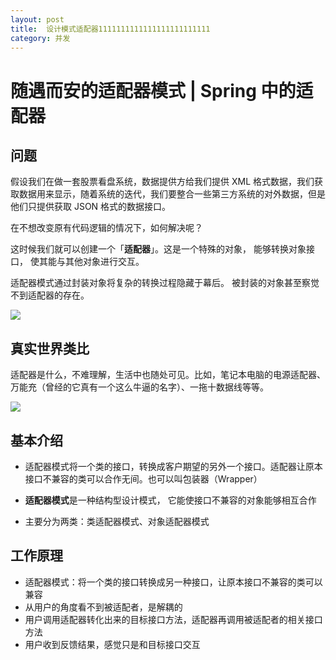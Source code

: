 ```yaml
---
layout: post
title:  设计模式适配器1111111111111111111111111
category: 并发
---
```


# 随遇而安的适配器模式 | Spring 中的适配器

## 问题

假设我们在做一套股票看盘系统，数据提供方给我们提供 XML 格式数据，我们获取数据用来显示，随着系统的迭代，我们要整合一些第三方系统的对外数据，但是他们只提供获取 JSON 格式的数据接口。

在不想改变原有代码逻辑的情况下，如何解决呢？

这时候我们就可以创建一个「**适配器**」。这是一个特殊的对象， 能够转换对象接口， 使其能与其他对象进行交互。

适配器模式通过封装对象将复杂的转换过程隐藏于幕后。 被封装的对象甚至察觉不到适配器的存在。 

![](https://tva1.sinaimg.cn/large/007S8ZIlly1gfjt8avun0j31py0kztda.jpg)



## 真实世界类比

适配器是什么，不难理解，生活中也随处可见。比如，笔记本电脑的电源适配器、万能充（曾经的它真有一个这么牛逼的名字）、一拖十数据线等等。

![](https://tva1.sinaimg.cn/large/007S8ZIlly1gfjhf9tjluj32hc0mu4p8.jpg)



## 基本介绍

- 适配器模式将一个类的接口，转换成客户期望的另外一个接口。适配器让原本接口不兼容的类可以合作无间。也可以叫包装器（Wrapper）

- **适配器模式**是一种结构型设计模式， 它能使接口不兼容的对象能够相互合作
- 主要分为两类：类适配器模式、对象适配器模式



## 工作原理

- 适配器模式：将一个类的接口转换成另一种接口，让原本接口不兼容的类可以兼容
- 从用户的角度看不到被适配者，是解耦的
- 用户调用适配器转化出来的目标接口方法，适配器再调用被适配者的相关接口方法
- 用户收到反馈结果，感觉只是和目标接口交互